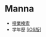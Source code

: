 # Manna

- [授業検索](./subject-search/)
- 学年歴 [[iOS版]](https://calendar.google.com/calendar/ical/iso20%40c.kyoai.ac.jp/public/basic.ics)
<!--         [[Andoroid版]](https://calendar.google.com/calendar/embed?src=iso20%40c.kyoai.ac.jp&ctz=Asia%2FTokyo) -->